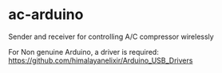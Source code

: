 ac-arduino
==========

Sender and receiver for controlling A/C compressor wirelessly

For Non genuine Arduino, a driver is required:
https://github.com/himalayanelixir/Arduino_USB_Drivers

